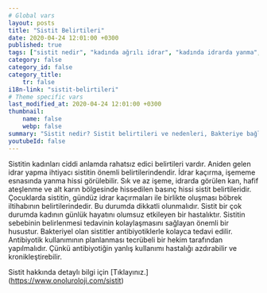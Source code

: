 ```yaml
---
# Global vars
layout: posts
title: "Sistit Belirtileri"
date: 2020-04-24 12:01:00 +0300
published: true
tags: ["sistit nedir", "kadında ağrılı idrar", "kadında idrarda yanma", "sistit belirti", "sistit nedeni", "bakteriyel sistit", "bakteriye bağlı olmayan sistit", "sistit teşhis", "sistit tedavi", "sistit çözüm", "İnterstisyel Sistit Teşhis", "İnterstisyel Sistit Tedavi", "İnterstisyel Sistit" , "sistit", "sistit ilaç", "mesane iltihabı", "kronik sistit", "mesane iltihabı tedavi", "mesane iltihabı çözüm" ]
category: false
category_id: false
category_title:
    tr: false
i18n-link: "sistit-belirtileri"
# Theme specific vars
last_modified_at: 2020-04-24 12:01:00 +0300
thumbnail:
    name: false
    webp: false
summary: "Sistit nedir? Sistit belirtileri ve nedenleri, Bakteriye bağlı olan sistit, Bakteriye bağlı olmayan sistit, Sistit teşhisi ve tedavisi, İnterstisyel Sistitin Teşhis ve Tedavisi."
youtubeId: false
---
```






Sistitin kadınları ciddi anlamda rahatsız edici belirtileri vardır. Aniden gelen idrar yapma ihtiyacı sistitin önemli belirtilerindendir. İdrar kaçırma, işememe esnasında yanma hissi görülebilir. Sık ve az işeme, idrarda görülen kan, hafif ateşlenme ve alt karın bölgesinde hissedilen basınç hissi sistit belirtileridir. Çocuklarda sistitin, gündüz idrar kaçırmaları ile birlikte oluşması böbrek iltihabının belirtilerindedir. Bu durumda dikkatli olunmalıdır. Sistit bir çok durumda kadının günlük hayatını olumsuz etkileyen bir hastalıktır. Sistitin sebebinin belirlenmesi tedavinin kolaylaşmasını sağlayan önemli bir husustur. Bakteriyel olan sistitler antibiyotiklerle kolayca tedavi edilir. Antibiyotik kullanımının planlanması tecrübeli bir hekim tarafından yapılmalıdır. Çünkü antibiyotiğin yanlış kullanımı hastalığı azdırabilir ve kronikleştirebilir.


Sistit hakkında detaylı bilgi için [Tıklayınız.] (https://www.onoluroloji.com/sistit)
